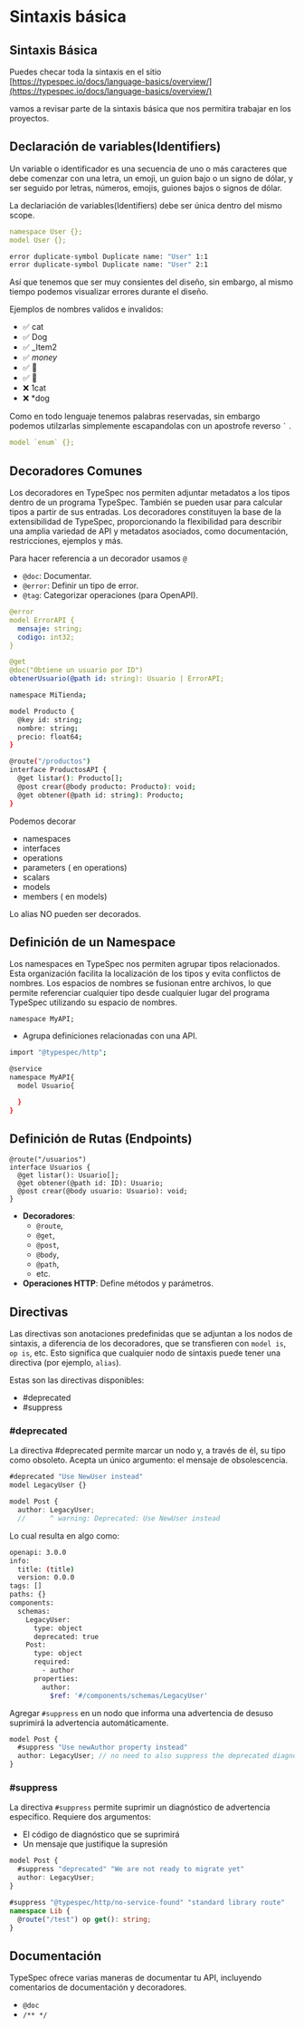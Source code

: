 # Sintaxis básica

## Sintaxis Básica

Puedes checar toda la sintaxis en el sitio [https://typespec.io/docs/language-basics/overview/](https://typespec.io/docs/language-basics/overview/)

vamos a revisar parte de la sintaxis básica que nos permitira trabajar en los proyectos.

## Declaración de variables(Identifiers)

Un variable o identificador es una secuencia de uno o más caracteres que debe comenzar con una letra, un emoji, un guion bajo o un signo de dólar, y ser seguido por letras, números, emojis, guiones bajos o signos de dólar.

La declariación de variables(Identifiers) debe ser única dentro del mismo scope.

```yaml title="No permitido"
namespace User {};
model User {};
```

```bash title="Salida de Error"
error duplicate-symbol Duplicate name: "User" 1:1
error duplicate-symbol Duplicate name: "User" 2:1
```

Así que tenemos que ser muy consientes del diseño, sin embargo, al mismo tiempo podemos  visualizar errores durante el diseño.


Ejemplos de nombres validos e invalidos:

- ✅ cat
- ✅ Dog
- ✅ _Item2
- ✅ $money$
- ✅ 🎉
- ✅ 🚀
- ❌ 1cat
- ❌ *dog

Como en todo lenguaje tenemos palabras reservadas, sin embargo podemos utilzarlas simplemente escapandolas con un apostrofe reverso `` ` `` .

```yaml title="example"
model `enum` {};
```


## Decoradores Comunes

Los decoradores en TypeSpec nos permiten adjuntar metadatos a los tipos dentro de un programa TypeSpec. También se pueden usar para calcular tipos a partir de sus entradas. Los decoradores constituyen la base de la extensibilidad de TypeSpec, proporcionando la flexibilidad para describir una amplia variedad de API y metadatos asociados, como documentación, restricciones, ejemplos y más.

Para hacer referencia a un decorador usamos `@`

- `@doc`: Documentar.
- `@error`: Definir un tipo de error.
- `@tag`: Categorizar operaciones (para OpenAPI).

```yaml title="Ejemplo decorador"
@error
model ErrorAPI {
  mensaje: string;
  codigo: int32;
}

@get
@doc("Obtiene un usuario por ID")
obtenerUsuario(@path id: string): Usuario | ErrorAPI;
```

```bash title="Ejemplo"
namespace MiTienda;

model Producto {
  @key id: string;
  nombre: string;
  precio: float64;
}

@route("/productos")
interface ProductosAPI {
  @get listar(): Producto[];
  @post crear(@body producto: Producto): void;
  @get obtener(@path id: string): Producto;
}
```

Podemos decorar

- namespaces
- interfaces
- operations
- parameters ( en operations)
- scalars
- models
- members ( en models)

Lo alias NO pueden ser decorados.


## Definición de un Namespace

Los namespaces en TypeSpec nos permiten agrupar tipos relacionados. Esta organización facilita la localización de los tipos y evita conflictos de nombres. Los espacios de nombres se fusionan entre archivos, lo que permite referenciar cualquier tipo desde cualquier lugar del programa TypeSpec utilizando su espacio de nombres.

```typespec
namespace MyAPI;
```

- Agrupa definiciones relacionadas con una API.

```bash title="Ejemplo"
import "@typespec/http";

@service
namespace MyAPI{
  model Usuario{

  }
}
```

## Definición de Rutas (Endpoints)

```typespec
@route("/usuarios")
interface Usuarios {
  @get listar(): Usuario[];
  @get obtener(@path id: ID): Usuario;
  @post crear(@body usuario: Usuario): void;
}
```

- **Decoradores**: 
    - `@route`, 
    - `@get`, 
    - `@post`, 
    - `@body`, 
    - `@path`, 
    - etc.
- **Operaciones HTTP**: Define métodos y parámetros.


## Directivas

Las directivas son anotaciones predefinidas que se adjuntan a los nodos de sintaxis, a diferencia de los decoradores, que se transfieren con `model is`, `op is`, etc. Esto significa que cualquier nodo de sintaxis puede tener una directiva (por ejemplo, `alias`).

Estas son las directivas disponibles:

- #deprecated
- #suppress

### #deprecated

La directiva #deprecated permite marcar un nodo y, a través de él, su tipo como obsoleto. Acepta un único argumento: el mensaje de obsolescencia.

```ts title="Ejemplo" 
#deprecated "Use NewUser instead"
model LegacyUser {}

model Post {
  author: LegacyUser;
  //      ^ warning: Deprecated: Use NewUser instead
```

Lo cual resulta en algo como:

```bash title="Salida" linenums="1" hl_lines="11-11"
openapi: 3.0.0
info:
  title: (title)
  version: 0.0.0
tags: []
paths: {}
components:
  schemas:
    LegacyUser:
      type: object
      deprecated: true
    Post:
      type: object
      required:
        - author
      properties:
        author:
          $ref: '#/components/schemas/LegacyUser'
```

Agregar `#suppress` en un nodo que informa una advertencia de desuso suprimirá la advertencia automáticamente.

```ts linenums="1" hl_lines="2-2"
model Post {
  #suppress "Use newAuthor property instead"
  author: LegacyUser; // no need to also suppress the deprecated diagnostic about usage of LegacyUser
}
```


### #suppress

La directiva `#suppress` permite suprimir un diagnóstico de advertencia específico. Requiere dos argumentos:

- El código de diagnóstico que se suprimirá
- Un mensaje que justifique la supresión


```ts 
model Post {
  #suppress "deprecated" "We are not ready to migrate yet"
  author: LegacyUser;
}
```

```ts
#suppress "@typespec/http/no-service-found" "standard library route"
namespace Lib {
  @route("/test") op get(): string;
}
```

## Documentación

TypeSpec ofrece varias maneras de documentar tu API, incluyendo comentarios de documentación y decoradores.

- `@doc` 
- `/** */`







